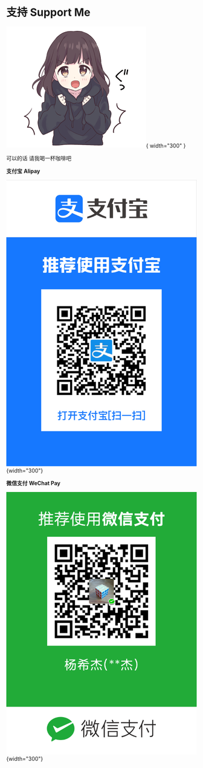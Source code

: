 # 支持 Support Me

![](./media/頑張ります.png){ width="300" }

可以的话 请我喝一杯咖啡吧

**支付宝** **Alipay**

![](./media/支付宝二维码.jpg){width="300"}

**微信支付** **WeChat Pay**

![](./media/微信支付二维码.png){width="300"}
